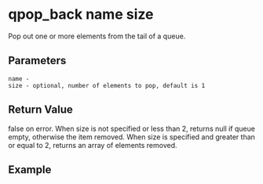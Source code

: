 # qpop_back name size

Pop out one or more elements from the tail of a queue.

## Parameters

    name - 
    size - optional, number of elements to pop, default is 1

## Return Value

false on error. When size is not specified or less than 2, returns null if queue empty, otherwise the item removed. When size is specified and greater than or equal to 2, returns an array of elements removed.

## Example
